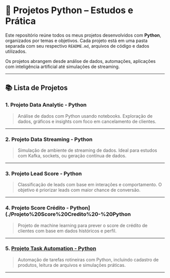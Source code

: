 # 🐍 Projetos Python – Estudos e Prática

Este repositório reúne todos os meus projetos desenvolvidos com **Python**, organizados por temas e objetivos. Cada projeto está em uma pasta separada com seu respectivo `README.md`, arquivos de código e dados utilizados.

Os projetos abrangem desde análise de dados, automações, aplicações com inteligência artificial até simulações de streaming.

---

## 📚 Lista de Projetos

### 1. Projeto Data Analytic - Python
> Análise de dados com Python usando notebooks. Exploração de dados, gráficos e insights com foco em cancelamento de clientes.

---

### 2. Projeto Data Streaming - Python
> Simulação de ambiente de streaming de dados. Ideal para estudos com Kafka, sockets, ou geração contínua de dados.

---

### 3. Projeto Lead Score - Python
> Classificação de leads com base em interações e comportamento. O objetivo é priorizar leads com maior chance de conversão.

---

### 4. Projeto Score Crédito - Python](./Projeto%20Score%20Credito%20-%20Python 
> Projeto de machine learning para prever o score de crédito de clientes com base em dados históricos e perfil.

---

### 5. [Projeto Task Automation - Python](./Projeto%20Task%20Automation%20-%20Python)
> Automação de tarefas rotineiras com Python, incluindo cadastro de produtos, leitura de arquivos e simulações práticas.

---
